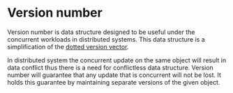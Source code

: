 # Version number

Version number is data structure designed to be useful under the concurrent
workloads in distributed systems. This data structure is a simplification of
the [dotted version vector].

In distributed system the concurrent update on the same object will result in
data conflict thus there is a need for conflictless data structure. Version
number will guarantee that any update that is concurrent will not be lost. It
holds this guarantee by maintaining separate versions of the given object.

[dotted version vector]: https://arxiv.org/abs/1011.5808

